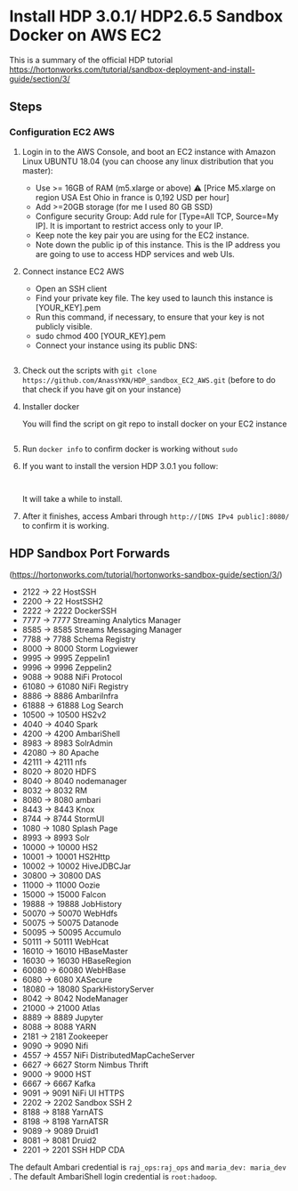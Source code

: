 # Install HDP 3.0.1/ HDP2.6.5 Sandbox Docker on AWS EC2 

This is a summary of the official HDP tutorial https://hortonworks.com/tutorial/sandbox-deployment-and-install-guide/section/3/


## Steps

### Configuration EC2 AWS

1. Login in to the AWS Console, and boot an EC2 instance with Amazon Linux UBUNTU 18.04 (you can choose any linux distribution that you master):
   - Use >= 16GB of RAM (m5.xlarge or above) ⚠️ [Price M5.xlarge on region USA Est Ohio in france is 0,192 USD per hour]
   - Add >=20GB storage (for me I used 80 GB SSD)
   - Configure security Group: Add rule for [Type=All TCP, Source=My IP]. 
      It is important to restrict access only to your IP. 
   - Keep note the key pair you are using for the EC2 instance.
   - Note down the public ip of this instance. 
     This is the IP address you are going to use to access HDP services and web UIs.

2. Connect instance EC2 AWS

   - Open an SSH client
   - Find your private key file. The key used to launch this instance is [YOUR_KEY].pem
   - Run this command, if necessary, to ensure that your key is not publicly visible.
   - sudo chmod 400 [YOUR_KEY].pem
   - Connect your instance using its public DNS:

    ``` ssh -i "[YOUR_KEY].pem" [USERNAME]@[DNS IPv4 public] 
    ```

 3. Check out the scripts with `git clone https://github.com/AnassYKN/HDP_sandbox_EC2_AWS.git` (before to do that check if you have git on your instance) 

 4. Installer docker 

    You will find the script on git repo to install docker on your EC2 instance 

    ``` bash install_docker.sh
    ``` 

5. Run `docker info` to confirm docker is working without `sudo`

6. If you want to install the version HDP 3.0.1  you follow:
   ``` cd HDP-Sandbox-AWS/HDP_3.0.1
   ```
   ```bash docker-deploy-hdp30.sh
   ```
   It will take a while to install.


7. After it finishes, access Ambari through `http://[DNS IPv4 public]:8080/` to confirm it is working.

## HDP Sandbox Port Forwards
(https://hortonworks.com/tutorial/hortonworks-sandbox-guide/section/3/)

- 2122  ->  22      HostSSH
- 2200  ->  22      HostSSH2
- 2222  ->  2222    DockerSSH
- 7777  ->  7777    Streaming Analytics Manager
- 8585  ->  8585    Streams Messaging Manager
- 7788  ->  7788    Schema Registry
- 8000  ->  8000    Storm Logviewer
- 9995  ->  9995    Zeppelin1
- 9996  ->  9996    Zeppelin2
- 9088  ->  9088    NiFi Protocol
- 61080 ->  61080   NiFi Registry
- 8886  ->  8886    AmbariInfra
- 61888 ->  61888   Log Search
- 10500 ->  10500   HS2v2
- 4040  ->  4040    Spark
- 4200  ->  4200    AmbariShell
- 8983  ->  8983    SolrAdmin
- 42080 ->  80      Apache
- 42111 ->  42111   nfs
- 8020  ->  8020    HDFS
- 8040  ->  8040    nodemanager
- 8032  ->  8032    RM
- 8080  ->  8080    ambari
- 8443  ->  8443    Knox
- 8744  ->  8744    StormUI
- 1080  ->  1080    Splash Page
- 8993  ->  8993    Solr
- 10000 ->  10000   HS2
- 10001 ->  10001   HS2Http
- 10002 ->  10002   HiveJDBCJar
- 30800 ->  30800   DAS
- 11000 ->  11000   Oozie
- 15000 ->  15000   Falcon
- 19888 ->  19888   JobHistory
- 50070 ->  50070   WebHdfs
- 50075 ->  50075   Datanode
- 50095 ->  50095   Accumulo
- 50111 ->  50111   WebHcat
- 16010 ->  16010   HBaseMaster
- 16030 ->  16030   HBaseRegion
- 60080 ->  60080   WebHBase
- 6080  ->  6080    XASecure
- 18080 ->  18080   SparkHistoryServer
- 8042  ->  8042    NodeManager
- 21000 ->  21000   Atlas
- 8889  ->  8889    Jupyter
- 8088  ->  8088    YARN
- 2181  ->  2181    Zookeeper
- 9090  ->  9090    Nifi
- 4557  ->  4557    NiFi DistributedMapCacheServer
- 6627  ->  6627    Storm Nimbus Thrift
- 9000  ->  9000    HST
- 6667  ->  6667    Kafka
- 9091  ->  9091    NiFi UI HTTPS
- 2202  ->  2202    Sandbox SSH 2
- 8188  ->  8188    YarnATS
- 8198  ->  8198    YarnATSR
- 9089  ->  9089    Druid1
- 8081  ->  8081    Druid2
- 2201  ->  2201    SSH HDP CDA

The default Ambari credential is `raj_ops:raj_ops` and `maria_dev: maria_dev` . The default AmbariShell login credential is `root:hadoop`.

